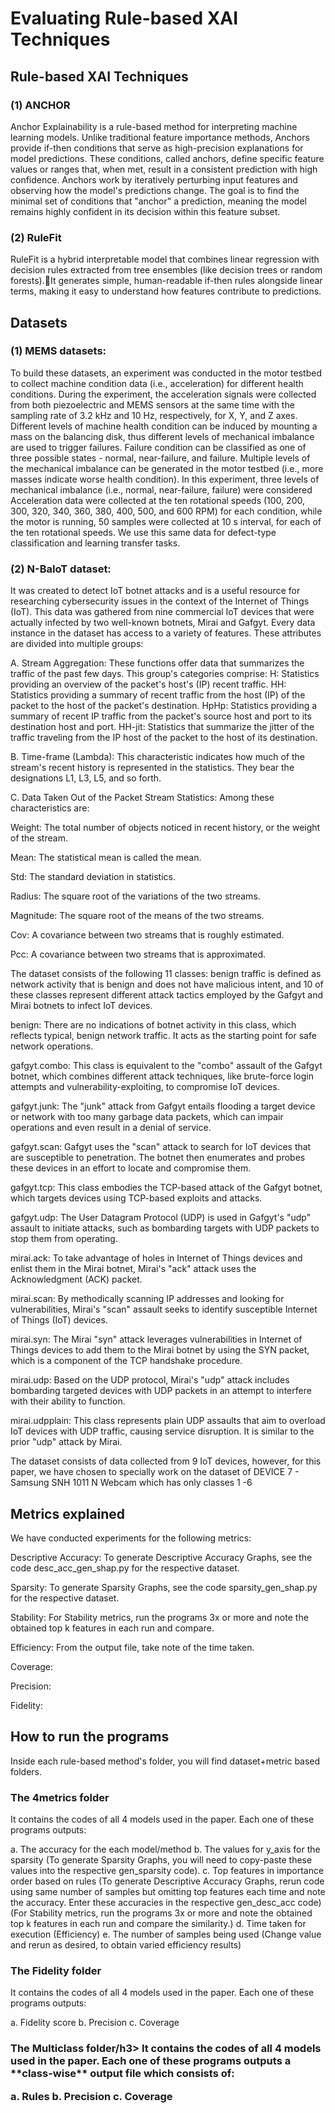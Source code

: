 <h1>Evaluating Rule-based XAI Techniques</h1>

<h2>Rule-based XAI Techniques</h2>

<h3>(1) ANCHOR</h3>
Anchor Explainability is a rule-based method for interpreting machine learning models. Unlike traditional feature importance methods, Anchors provide if-then conditions that serve as high-precision explanations for model predictions. These conditions, called anchors, define specific feature values or ranges that, when met, result in a consistent prediction with high confidence.
Anchors work by iteratively perturbing input features and observing how the model's predictions change. The goal is to find the minimal set of conditions that "anchor" a prediction, meaning the model remains highly confident in its decision within this feature subset. 

<h3>(2) RuleFit</h3>
RuleFit is a hybrid interpretable model that combines linear regression with decision rules extracted from tree ensembles (like decision trees or random forests).It generates simple, human-readable if-then rules alongside linear terms, making it easy to understand how features contribute to predictions.

<h2>Datasets</h2>

<h3>(1)  MEMS datasets:</h3>
To build these datasets, an experiment was conducted in the motor testbed to collect machine condition data (i.e., acceleration) for different health conditions. During the experiment, the acceleration signals were collected from both piezoelectric and MEMS sensors at the same time with the sampling rate of 3.2 kHz and 10 Hz, respectively, for X, Y, and Z axes. Different levels of machine health condition can be induced by mounting a mass on the balancing disk, thus different levels of mechanical imbalance are used to trigger failures. Failure condition can be classified as one of three possible states - normal, near-failure, and failure. Multiple levels of the mechanical imbalance can be generated in the motor testbed (i.e., more masses indicate worse health condition). In this experiment, three levels of mechanical imbalance (i.e., normal, near-failure, failure) were considered Acceleration data were collected at the ten rotational speeds (100, 200, 300, 320, 340, 360, 380, 400, 500, and 600 RPM) for each condition, while the motor is running, 50 samples were collected at 10 s interval, for each of the ten rotational speeds. We use this same data for defect-type classification and learning transfer tasks.
<h3>(2) N-BaIoT dataset:</h3>
It was created to detect IoT botnet attacks and is a useful resource for researching cybersecurity issues in the context of the Internet of Things (IoT). This data was gathered from nine commercial IoT devices that were actually infected by two well-known botnets, Mirai and Gafgyt.
Every data instance in the dataset has access to a variety of features. These attributes are divided into multiple groups:

A. Stream Aggregation: These functions offer data that summarizes the traffic of the past few days. This group's categories comprise: H: Statistics providing an overview of the packet's host's (IP) recent traffic. HH: Statistics providing a summary of recent traffic from the host (IP) of the packet to the host of the packet's destination. HpHp: Statistics providing a summary of recent IP traffic from the packet's source host and port to its destination host and port. HH-jit: Statistics that summarize the jitter of the traffic traveling from the IP host of the packet to the host of its destination.

B. Time-frame (Lambda): This characteristic indicates how much of the stream's recent history is represented in the statistics. They bear the designations L1, L3, L5, and so forth.

C. Data Taken Out of the Packet Stream Statistics: Among these characteristics are:

Weight: The total number of objects noticed in recent history, or the weight of the stream.

Mean: The statistical mean is called the mean.

Std: The standard deviation in statistics.

Radius: The square root of the variations of the two streams.

Magnitude: The square root of the means of the two streams.

Cov: A covariance between two streams that is roughly estimated.

Pcc: A covariance between two streams that is approximated.

The dataset consists of the following 11 classes: benign traffic is defined as network activity that is benign and does not have malicious intent, and 10 of these classes represent different attack tactics employed by the Gafgyt and Mirai botnets to infect IoT devices.

benign: There are no indications of botnet activity in this class, which reflects typical, benign network traffic. It acts as the starting point for safe network operations.

gafgyt.combo: This class is equivalent to the "combo" assault of the Gafgyt botnet, which combines different attack techniques, like brute-force login attempts and vulnerability-exploiting, to compromise IoT devices.

gafgyt.junk: The "junk" attack from Gafgyt entails flooding a target device or network with too many garbage data packets, which can impair operations and even result in a denial of service.

gafgyt.scan: Gafgyt uses the "scan" attack to search for IoT devices that are susceptible to penetration. The botnet then enumerates and probes these devices in an effort to locate and compromise them.

gafgyt.tcp: This class embodies the TCP-based attack of the Gafgyt botnet, which targets devices using TCP-based exploits and attacks.

gafgyt.udp: The User Datagram Protocol (UDP) is used in Gafgyt's "udp" assault to initiate attacks, such as bombarding targets with UDP packets to stop them from operating.

mirai.ack: To take advantage of holes in Internet of Things devices and enlist them in the Mirai botnet, Mirai's "ack" attack uses the Acknowledgment (ACK) packet.

mirai.scan: By methodically scanning IP addresses and looking for vulnerabilities, Mirai's "scan" assault seeks to identify susceptible Internet of Things (IoT) devices.

mirai.syn: The Mirai "syn" attack leverages vulnerabilities in Internet of Things devices to add them to the Mirai botnet by using the SYN packet, which is a component of the TCP handshake procedure.

mirai.udp: Based on the UDP protocol, Mirai's "udp" attack includes bombarding targeted devices with UDP packets in an attempt to interfere with their ability to function.

mirai.udpplain: This class represents plain UDP assaults that aim to overload IoT devices with UDP traffic, causing service disruption. It is similar to the prior "udp" attack by Mirai.

The dataset consists of data collected from 9 IoT devices, however, for this paper, we have chosen to specially work on the dataset of DEVICE 7 - Samsung SNH 1011 N Webcam which has only classes 1 -6

<h2>Metrics explained</h2>

We have conducted experiments for the following metrics:

Descriptive Accuracy: To generate Descriptive Accuracy Graphs, see the code desc_acc_gen_shap.py for the respective dataset.

Sparsity: To generate Sparsity Graphs, see the code sparsity_gen_shap.py for the respective dataset.

Stability: For Stability metrics, run the programs 3x or more and note the obtained top k features in each run and compare.

Efficiency: From the output file, take note of the time taken.

Coverage:

Precision: 

Fidelity: 

<h2>How to run the programs</h2>

Inside each rule-based method's folder, you will find dataset+metric based folders.

<h3>The 4metrics folder</h3>
It contains the codes of all 4 models used in the paper. Each one of these programs outputs:

a. The accuracy for the each model/method
b. The values for y_axis for the sparsity (To generate Sparsity Graphs, you will need to copy-paste these values into the respective gen_sparsity code).
c. Top features in importance order based on rules 
(To generate Descriptive Accuracy Graphs, rerun code using same number of samples but omitting top features each time and note the accuracy. Enter these accuracies in the respective gen_desc_acc code)
(For Stability metrics, run the programs 3x or more and note the obtained top k features in each run and compare the similarity.)
d. Time taken for execution (Efficiency)
e. The number of samples being used (Change value and rerun as desired, to obtain varied efficiency results)

<h3>The Fidelity folder</h3>
It contains the codes of all 4 models used in the paper. Each one of these programs outputs:

a. Fidelity score
b. Precision
c. Coverage

<h3>The Multiclass folder/h3>
It contains the codes of all 4 models used in the paper. Each one of these programs outputs a **class-wise** output file which consists of:

a. Rules
b. Precision
c. Coverage
